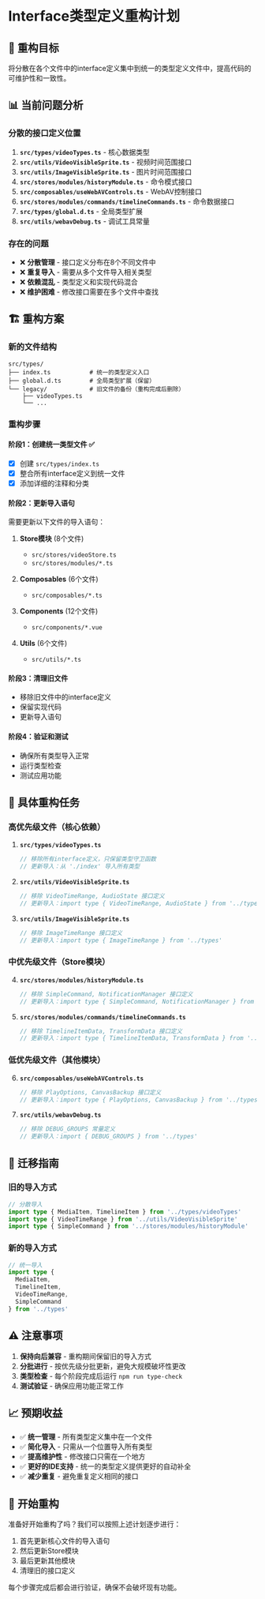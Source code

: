# Interface类型定义重构计划

## 🎯 重构目标

将分散在各个文件中的interface定义集中到统一的类型定义文件中，提高代码的可维护性和一致性。

## 📊 当前问题分析

### 分散的接口定义位置

1. **`src/types/videoTypes.ts`** - 核心数据类型
2. **`src/utils/VideoVisibleSprite.ts`** - 视频时间范围接口
3. **`src/utils/ImageVisibleSprite.ts`** - 图片时间范围接口
4. **`src/stores/modules/historyModule.ts`** - 命令模式接口
5. **`src/composables/useWebAVControls.ts`** - WebAV控制接口
6. **`src/stores/modules/commands/timelineCommands.ts`** - 命令数据接口
7. **`src/types/global.d.ts`** - 全局类型扩展
8. **`src/utils/webavDebug.ts`** - 调试工具常量

### 存在的问题

- ❌ **分散管理** - 接口定义分布在8个不同文件中
- ❌ **重复导入** - 需要从多个文件导入相关类型
- ❌ **依赖混乱** - 类型定义和实现代码混合
- ❌ **维护困难** - 修改接口需要在多个文件中查找

## 🏗️ 重构方案

### 新的文件结构

```
src/types/
├── index.ts           # 统一的类型定义入口
├── global.d.ts        # 全局类型扩展（保留）
└── legacy/            # 旧文件的备份（重构完成后删除）
    ├── videoTypes.ts
    └── ...
```

### 重构步骤

#### 阶段1：创建统一类型文件 ✅

- [x] 创建 `src/types/index.ts`
- [x] 整合所有interface定义到统一文件
- [x] 添加详细的注释和分类

#### 阶段2：更新导入语句

需要更新以下文件的导入语句：

1. **Store模块** (8个文件)
   - `src/stores/videoStore.ts`
   - `src/stores/modules/*.ts`

2. **Composables** (6个文件)
   - `src/composables/*.ts`

3. **Components** (12个文件)
   - `src/components/*.vue`

4. **Utils** (6个文件)
   - `src/utils/*.ts`

#### 阶段3：清理旧文件

- 移除旧文件中的interface定义
- 保留实现代码
- 更新导入语句

#### 阶段4：验证和测试

- 确保所有类型导入正常
- 运行类型检查
- 测试应用功能

## 📝 具体重构任务

### 高优先级文件（核心依赖）

1. **`src/types/videoTypes.ts`**
   ```typescript
   // 移除所有interface定义，只保留类型守卫函数
   // 更新导入：从 './index' 导入所有类型
   ```

2. **`src/utils/VideoVisibleSprite.ts`**
   ```typescript
   // 移除 VideoTimeRange, AudioState 接口定义
   // 更新导入：import type { VideoTimeRange, AudioState } from '../types'
   ```

3. **`src/utils/ImageVisibleSprite.ts`**
   ```typescript
   // 移除 ImageTimeRange 接口定义
   // 更新导入：import type { ImageTimeRange } from '../types'
   ```

### 中优先级文件（Store模块）

4. **`src/stores/modules/historyModule.ts`**
   ```typescript
   // 移除 SimpleCommand, NotificationManager 接口定义
   // 更新导入：import type { SimpleCommand, NotificationManager } from '../../types'
   ```

5. **`src/stores/modules/commands/timelineCommands.ts`**
   ```typescript
   // 移除 TimelineItemData, TransformData 接口定义
   // 更新导入：import type { TimelineItemData, TransformData } from '../../../types'
   ```

### 低优先级文件（其他模块）

6. **`src/composables/useWebAVControls.ts`**
   ```typescript
   // 移除 PlayOptions, CanvasBackup 接口定义
   // 更新导入：import type { PlayOptions, CanvasBackup } from '../types'
   ```

7. **`src/utils/webavDebug.ts`**
   ```typescript
   // 移除 DEBUG_GROUPS 常量定义
   // 更新导入：import { DEBUG_GROUPS } from '../types'
   ```

## 🔄 迁移指南

### 旧的导入方式
```typescript
// 分散导入
import type { MediaItem, TimelineItem } from '../types/videoTypes'
import type { VideoTimeRange } from '../utils/VideoVisibleSprite'
import type { SimpleCommand } from '../stores/modules/historyModule'
```

### 新的导入方式
```typescript
// 统一导入
import type { 
  MediaItem, 
  TimelineItem, 
  VideoTimeRange, 
  SimpleCommand 
} from '../types'
```

## ⚠️ 注意事项

1. **保持向后兼容** - 重构期间保留旧的导入方式
2. **分批进行** - 按优先级分批更新，避免大规模破坏性更改
3. **类型检查** - 每个阶段完成后运行 `npm run type-check`
4. **测试验证** - 确保应用功能正常工作

## 📈 预期收益

- ✅ **统一管理** - 所有类型定义集中在一个文件
- ✅ **简化导入** - 只需从一个位置导入所有类型
- ✅ **提高维护性** - 修改接口只需在一个地方
- ✅ **更好的IDE支持** - 统一的类型定义提供更好的自动补全
- ✅ **减少重复** - 避免重复定义相同的接口

## 🚀 开始重构

准备好开始重构了吗？我们可以按照上述计划逐步进行：

1. 首先更新核心文件的导入语句
2. 然后更新Store模块
3. 最后更新其他模块
4. 清理旧的接口定义

每个步骤完成后都会进行验证，确保不会破坏现有功能。
